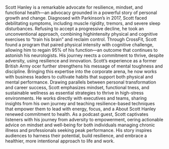 Scott Hanley is a remarkable advocate for resilience, mindset, and functional health—an advocacy grounded in a powerful story of personal growth and change. Diagnosed with Parkinson’s in 2017, Scott faced debilitating symptoms, including muscle rigidity, tremors, and severe sleep disturbances. Refusing to accept a progressive decline, he took an unconventional approach, combining highintensity physical and cognitive exercises to “train his brain” and reclaim control. Through CrossFit, Scott found a program that paired physical intensity with cognitive challenge, allowing him to regain 95% of his function—an outcome that continues to astonish his neurologists. His journey reects a commitment to thrive, despite adversity, using resilience and innovation. Scott’s experience as a former British Army ocer further strengthens his message of mental toughness and discipline. Bringing this expertise into the corporate arena, he now works with business leaders to cultivate habits that support both physical and mental performance. Drawing parallels between personal transformation and career success, Scott emphasizes mindset, functional tness, and sustainable wellness as essential strategies to thrive in high-stress environments. He works directly with executives and teams, sharing insights from his own journey and teaching resilience-based techniques that empower them to lead with energy, focus, and a About Scott Hanley renewed commitment to health. As a podcast guest, Scott captivates listeners with his journey from adversity to empowerment, oering actionable advice on mindset and well-being for both individuals managing chronic illness and professionals seeking peak performance. His story inspires audiences to harness their potential, build resilience, and embrace a healthier, more intentional approach to life and work.